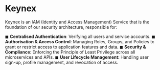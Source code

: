 # Keynex
Keynex is an IAM (Identity and Access Management) Service that is the foundation of our security architecture, responsible for:

◼ **Centralised Authentication**: Verifying all users and service accounts.
◼ **Authorisation & Access Control**: Managing Roles, Groups, and Policies to grant or restrict access to application features and data.
◼ **Security & Compliance**: Enforcing the Principle of Least Privilege across all microservices and APIs.
◼ **User Lifecycle Management**: Handling user sign-up, profile management, and revocation of access.

